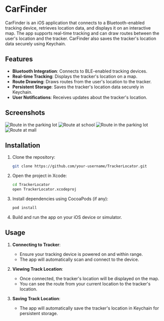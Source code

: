 # CarFinder

CarFinder is an iOS application that connects to a Bluetooth-enabled tracking device, retrieves location data, and displays it on an interactive map. The app supports real-time tracking and can draw routes between the user's location and the tracker. CarFinder also saves the tracker's location data securely using Keychain.

## Features

- **Bluetooth Integration**: Connects to BLE-enabled tracking devices.
- **Real-time Tracking**: Displays the tracker's location on a map.
- **Route Drawing**: Draws routes from the user's location to the tracker.
- **Persistent Storage**: Saves the tracker's location data securely in Keychain.
- **User Notifications**: Receives updates about the tracker's location.

## Screenshots

![Route in the parking lot](screenshots/IMG_1400.png)
![Route at school](screenshots/IMG_1412.png)
![Route in the parking lot](screenshots/IMG_1426.png)
![Route at mall](screenshots/IMG_1431.png)


## Installation

1. Clone the repository:
    ```bash
    git clone https://github.com/your-username/TrackerLocator.git
    ```
2. Open the project in Xcode:
    ```bash
    cd TrackerLocator
    open TrackerLocator.xcodeproj
    ```
3. Install dependencies using CocoaPods (if any):
    ```bash
    pod install
    ```
4. Build and run the app on your iOS device or simulator.

## Usage

1. **Connecting to Tracker**:
    - Ensure your tracking device is powered on and within range.
    - The app will automatically scan and connect to the device.

2. **Viewing Track Location**:
    - Once connected, the tracker's location will be displayed on the map.
    - You can see the route from your current location to the tracker's location.

3. **Saving Track Location**:
    - The app will automatically save the tracker's location in Keychain for persistent storage.
